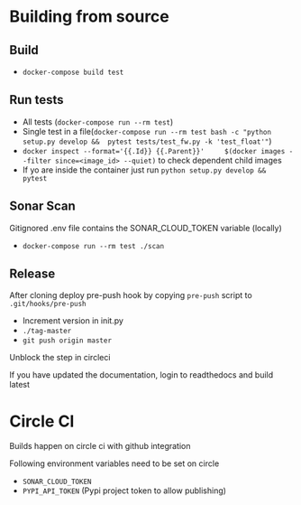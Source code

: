 # Building from source

## Build
- `docker-compose build test`


## Run tests
- All tests (`docker-compose run --rm test`)
- Single test in a file(`docker-compose run --rm test bash -c "python setup.py develop &&  pytest tests/test_fw.py -k 'test_float'"`)
- `docker inspect --format='{{.Id}} {{.Parent}}'     $(docker images --filter since=<image_id> --quiet)` to check dependent child images
- If yo are inside the container just run `python setup.py develop &&  pytest`


## Sonar Scan
Gitignored .env file contains the SONAR_CLOUD_TOKEN variable (locally)

- `docker-compose run --rm test ./scan`

## Release

After cloning deploy pre-push hook by copying `pre-push` script to `.git/hooks/pre-push`


- Increment version in init.py
- `./tag-master`
- `git push origin master`

Unblock the step in circleci

If you have updated the documentation, login to readthedocs and build latest

# Circle CI

Builds happen on circle ci with github integration

Following environment variables need to be set on circle

- `SONAR_CLOUD_TOKEN`
- `PYPI_API_TOKEN` (Pypi project token to allow publishing)
